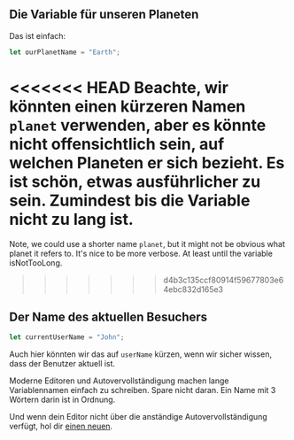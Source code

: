 ## Die Variable für unseren Planeten

Das ist einfach:

```js
let ourPlanetName = "Earth";
```

<<<<<<< HEAD
Beachte, wir könnten einen kürzeren Namen `planet` verwenden, aber es könnte nicht offensichtlich sein, auf welchen Planeten er sich bezieht. Es ist schön, etwas ausführlicher zu sein. Zumindest bis die Variable nicht zu lang ist.
=======
Note, we could use a shorter name `planet`, but it might not be obvious what planet it refers to. It's nice to be more verbose. At least until the variable isNotTooLong.
>>>>>>> d4b3c135ccf80914f59677803e64ebc832d165e3

## Der Name des aktuellen Besuchers

```js
let currentUserName = "John";
```

Auch hier könnten wir das auf `userName` kürzen, wenn wir sicher wissen, dass der Benutzer aktuell ist.

Moderne Editoren und Autovervollständigung machen lange Variablennamen einfach zu schreiben. Spare nicht daran. Ein Name mit 3 Wörtern darin ist in Ordnung.

Und wenn dein Editor nicht über die anständige Autovervollständigung verfügt, hol dir [einen neuen](/code-editors).

